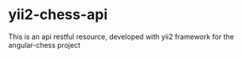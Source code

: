 # yii2-chess-api
This is an api restful resource, developed with yii2 framework for the angular-chess project
